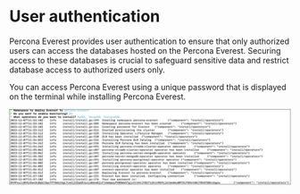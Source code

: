 # User authentication

Percona Everest provides user authentication to ensure that only authorized users can access the databases hosted on the Percona Everest. Securing access to these databases is crucial to safeguard sensitive data and restrict database access to authorized users only. 

You can access Percona Everest using a unique password that is displayed on the terminal while installing Percona Everest.

![!image](../images/everest_user-auth-token.png)
